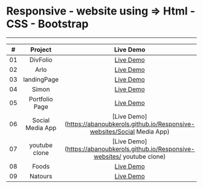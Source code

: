 # Responsive - website using => Html - CSS - Bootstrap
___


|  #  |            Project             | Live Demo |
| :-: | :----------------------------:  | :-------: |
| 01  |      DivFolio| [Live Demo](https://abanoubkerols.github.io/Responsive-websites/DevFolio/)  |
| 02  |       Arlo| [Live Demo](https://abanoubkerols.github.io/Responsive-websites/arlo/)  |
| 03  |     landingPage| [Live Demo](https://abanoubkerols.github.io/Responsive-websites/landing%20Page/)  |
| 04  |     Simon| [Live Demo](https://abanoubkerols.github.io/Responsive-websites/simon/)  |
| 05  |     Portfolio Page| [Live Demo](https://abanoubkerols.github.io/Responsive-websites/Portfolio%20Page/)  |
| 06  |     Social Media App| [Live Demo](https://abanoubkerols.github.io/Responsive-websites/Social Media App)  |
| 07  |     youtube clone| [Live Demo](https://abanoubkerols.github.io/Responsive-websites/ youtube clone)  |
| 08  |     Foods| [Live Demo](https://abanoubkerols.github.io/Responsive-websites/Foods)  |
| 09  |     Natours| [Live Demo](https://64988d59e3d5793527f9539f--glowing-haupia-f33ee3.netlify.app)  |